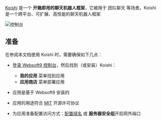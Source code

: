 [Koishi](https://koishi.chat) 是一个 **开箱即用的聊天机器人框架**，它被用于 团队聊天  等场景。Koishi 是一个跨平台、可扩展、高性能的聊天机器人框架


![控制台](https://libs.websoft9.com/Websoft9/DocsPicture/zh/koishi/koishi-gui-websoft9.png)


## 准备

在参阅本文档使用 Koishi 时，需要确保如下几点：

- [登录 Websoft9 控制台](./login-console)，然后找到（或安装）Koishi：
  - **我的应用** 菜单找到应用 
  - **应用商店** 菜单部署应用

- 应用是基于 Websoft9 安装的


- 应用的用途符合 [MIT](https://opensource.org/licenses/MIT) 开源许可协议


- 为应用准备配置访问方式：[配置域名](./domain-set) 或 **服务器安全组**开启网外端口